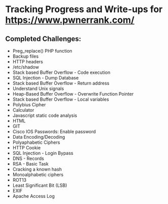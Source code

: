 # Tracking Progress and Write-ups for https://www.pwnerrank.com/


## Completed Challenges:
* Preg_replace() PHP function
* Backup files
* HTTP headers
* /etc/shadow
* Stack based Buffer Overflow - Code execution
* SQL Injection - Dump Database
* Stack based Buffer Overflow - Return address
* Understand Unix signals
* Heap-Based Buffer Overflow - Overwrite Function Pointer
* Stack based Buffer Overflow - Local variables
* Polybius Cipher
* Calculator
* Javascript static code analysis
* HTML
* GIT
* Cisco IOS Passwords: Enable password
* Data Encoding/Decoding
* Polyaphabetic Ciphers
* HTTP Cookie
* SQL Injection - Login Bypass
* DNS - Records
* RSA - Basic Task
* Cracking a known hash
* Monoalphabetic ciphers
* ROT13
* Least Significant Bit (LSB)
* EXIF
* Apache Access Log